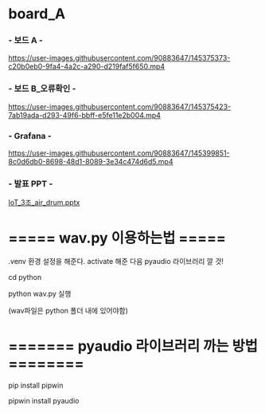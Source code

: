 # board_A

### - 보드 A - 



https://user-images.githubusercontent.com/90883647/145375373-c20b0eb0-9fa4-4a2c-a290-d219faf5f650.mp4


### - 보드 B_오류확인 -


https://user-images.githubusercontent.com/90883647/145375423-7ab19ada-d293-49f6-bbff-e5fe11e2b004.mp4



### - Grafana -



https://user-images.githubusercontent.com/90883647/145399851-8c0d6db0-8698-48d1-8089-3e34c474d6d5.mp4


### - 발표 PPT -

[IoT_3조_air_drum.pptx](https://github.com/1chae0/board_A/files/7689669/IoT_3._air_drum.pptx)



# ===== wav.py 이용하는법 =====

.venv 환경 설정을 해준다.
activate 해준 다음 pyaudio 라이브러리 깔 것!

cd python

python wav.py 실행

(wav파일은 python 폴더 내에 있어야함)

# ======= pyaudio 라이브러리 까는 방법 ======== 

pip install pipwin

pipwin install pyaudio

